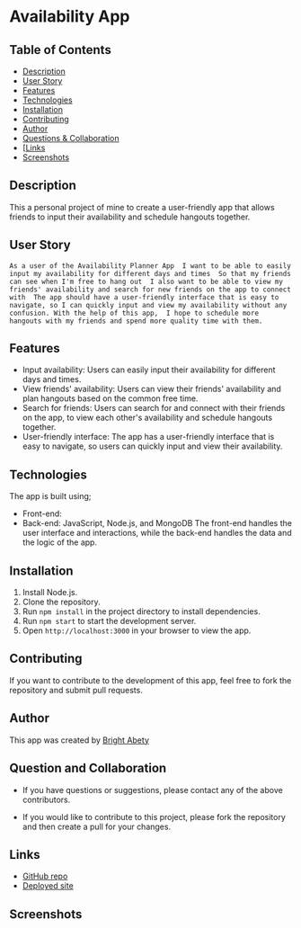 # Availability App


## Table of Contents

- [Description](#description)
- [User Story](#userstory)
- [Features](#features)
- [Technologies](#technologies)
- [Installation](#installation)
- [Contributing](#contributinh)
- [Author](#authors)
- [Questions & Collaboration](#questions&collaboration)
- [[Links](#links)
- [Screenshots](#screenshots)

## Description
This a personal project of mine to create a user-friendly app that allows friends to input their availability and schedule hangouts together.

## User Story
``As a user of the Availability Planner App 
I want to be able to easily input my availability for different days and times 
So that my friends can see when I'm free to hang out 
I also want to be able to view my friends' availability and search for new friends on the app to connect with 
The app should have a user-friendly interface that is easy to navigate, so I can quickly input and view my availability without any confusion. With the help of this app, 
I hope to schedule more hangouts with my friends and spend more quality time with them. ``

## Features

- Input availability: Users can easily input their availability for different days and times.
- View friends' availability: Users can view their friends' availability and plan hangouts based on the common free time.
- Search for friends: Users can search for and connect with their friends on the app, to view each other's availability and schedule hangouts together.
- User-friendly interface: The app has a user-friendly interface that is easy to navigate, so users can quickly input and view their availability.

## Technologies

The app is built using;
- Front-end: 
- Back-end: JavaScript, Node.js, and MongoDB
The front-end handles the user interface and interactions, while the back-end handles the data and the logic of the app.

## Installation

1. Install Node.js.
2. Clone the repository.
3. Run `npm install` in the project directory to install dependencies.
4. Run `npm start` to start the development server.
5. Open `http://localhost:3000` in your browser to view the app.

## Contributing

If you want to contribute to the development of this app, feel free to fork the repository and submit pull requests.

## Author

This app was created by [Bright Abety](https://github.com/kagebright)

## Question and Collaboration
- If you have questions or suggestions, please contact any of the above contributors.

- If you would like to contribute to this project, please fork the repository and then create a pull for your changes.

## Links

- [GitHub repo](https://github.com/kagebright/Availability-app)
- [Deployed site]()

## Screenshots